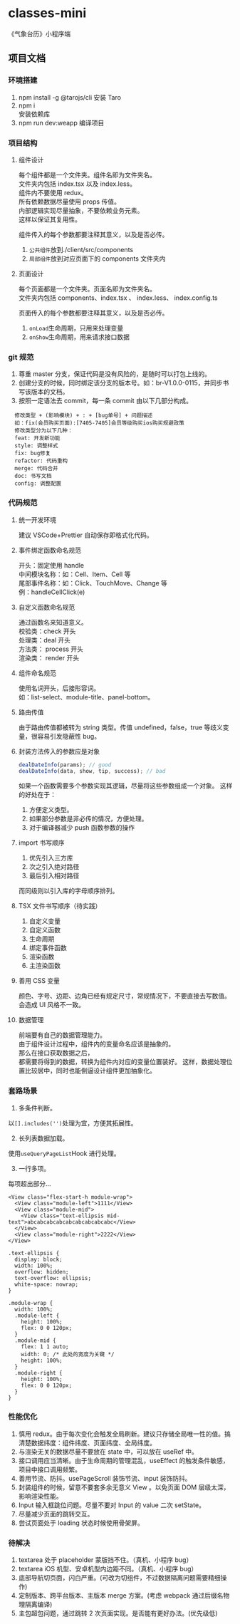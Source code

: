 # classes-mini

《气象台历》小程序端

## 项目文档

### 环境搭建

1. npm install -g @tarojs/cli
   安装 Taro
2. npm i  
   安装依赖库
3. npm run dev:weapp
   编译项目

### 项目结构

1. 组件设计

   每个组件都是一个文件夹。组件名即为文件夹名。  
   文件夹内包括 index.tsx 以及 index.less。  
   组件内不要使用 redux。  
   所有依赖数据尽量使用 props 传值。  
   内部逻辑实现尽量抽象，不要依赖业务元素。  
   这样以保证其复用性。

   组件传入的每个参数都要注释其意义，以及是否必传。

   1. `公共组件`放到./client/src/components
   2. `局部组件`放到对应页面下的 components 文件夹内

2. 页面设计

   每个页面都是一个文件夹。页面名即为文件夹名。  
   文件夹内包括 components、index.tsx 、 index.less、 index.config.ts

   页面传入的每个参数都要注释其意义，以及是否必传。

   1. `onLoad`生命周期，只用来处理变量
   2. `onShow`生命周期，用来请求接口数据

### git 规范

1. 尊重 master 分支，保证代码是没有风险的，是随时可以打包上线的。
2. 创建分支的时候，同时绑定该分支的版本号。如：br-V1.0.0-0115，并同步书写该版本的文档。
3. 按照一定语法去 commit，每一条 commit 由以下几部分构成。

```
  修改类型 + (影响模块) + : + [bug单号] + 问题描述
  如：fix(会员购买页面):[7405-7405]会员等级购买ios购买规避政策
  修改类型分为以下几种：
  feat: 开发新功能
  style: 调整样式
  fix: bug修复
  refactor: 代码重构
  merge: 代码合并
  doc: 书写文档
  config: 调整配置
```

### 代码规范

1. 统一开发环境

   建议 VSCode+Prettier 自动保存即格式化代码。

2. 事件绑定函数命名规范

   开头：固定使用 handle  
   中间模块名称：如：Cell、Item、Cell 等  
   尾部事件名称：如：Click、TouchMove、Change 等  
   例：handleCellClick(e)

3. 自定义函数命名规范

   通过函数名来知道意义。  
   校验类：check 开头  
   处理类：deal 开头  
   方法类： process 开头  
   渲染类： render 开头

4. 组件命名规范

   使用名词开头，后接形容词。  
   如：list-select、module-title、panel-bottom。

5. 路由传值

   由于路由传值都被转为 string 类型。传值 undefined，false，true 等歧义变量，很容易引发隐蔽性 bug。

6. 封装方法传入的参数应是对象

   ```ts
   dealDateInfo(params); // good
   dealDateInfo(data, show, tip, success); // bad
   ```

   如果一个函数需要多个参数实现其逻辑，尽量将这些参数组成一个对象。
   这样的好处在于：

   1. 方便定义类型。
   2. 如果部分参数是非必传的情况，方便处理。
   3. 对于编译器减少 push 函数参数的操作

7. import 书写顺序

   1. 优先引入三方库
   2. 次之引入绝对路径
   3. 最后引入相对路径

   而同级则以引入库的字母顺序排列。

8. TSX 文件书写顺序（待实践）

   1. 自定义变量
   2. 自定义函数
   3. 生命周期
   4. 绑定事件函数
   5. 渲染函数
   6. 主渲染函数

9. 善用 CSS 变量

   颜色、字号、边距、边角已经有规定尺寸，常规情况下，不要直接去写数值。会造成 UI 风格不一致。

10. 数据管理

    前端要有自己的数据管理能力。  
    由于组件设计过程中，组件内的变量命名应该是抽象的。  
    那么在接口获取数据之后，  
    都需要将得到的数据，转换为组件内对应的变量位置装好。
    这样，数据处理位置比较居中，同时也能倒逼设计组件更加抽象化。

### 套路场景

1. 多条件判断。

以`[].includes('')`处理为宜，方便其拓展性。

2. 长列表数据加载。

使用`useQueryPageList`Hook 进行处理。

3. 一行多项。

每项超出部分...

```tsx
<View class="flex-start-h module-wrap">
  <View class="module-left">1111</View>
  <View class="module-mid">
    <View class="text-ellipsis mid-text">abcabcabcabcabcabcabcabcabc</View>
  </View>
  <View class="module-right">2222</View>
</View>
```

```less
.text-ellipsis {
  display: block;
  width: 100%;
  overflow: hidden;
  text-overflow: ellipsis;
  white-space: nowrap;
}

.module-wrap {
  width: 100%;
  .module-left {
    height: 100%;
    flex: 0 0 120px;
  }
  .module-mid {
    flex: 1 1 auto;
    width: 0; /* 此处的宽度为关键 */
    height: 100%;
  }
  .module-right {
    height: 100%;
    flex: 0 0 120px;
  }
}
```

### 性能优化

1. 慎用 redux。由于每次变化会触发全局刷新。建议只存储全局唯一性的值。搞清楚数据纬度：组件纬度、页面纬度、全局纬度。
2. 与渲染无关的数据尽量不要放在 state 中，可以放在 useRef 中。
3. 接口调用应当清晰。由于生命周期的管理混乱，useEffect 的触发条件敏感，项目中接口调用频繁。
4. 善用节流、防抖。usePageScroll 装饰节流、input 装饰防抖。
5. 封装组件的时候，留意不要套多余无意义 View 。以免页面 DOM 层级太深，影响渲染性能。
6. Input 输入框跳位问题。尽量不要对 Input 的 value 二次 setState。
7. 尽量减少页面的跳转交互。
8. 尝试页面处于 loading 状态时候使用骨架屏。

### 待解决

1. textarea 处于 placeholder 蒙版挡不住。（真机、小程序 bug）
2. textarea iOS 机型、安卓机型内边距不同。（真机、小程序 bug）
3. 底部导航切页面，闪白严重。(可改为切组件，不过数据隔离问题需要精细操作)
4. 定制版本、跨平台版本、主版本 merge 方案。(考虑 webpack 通过后缀名物理隔离编译)
5. 主包超包问题，通过跳转 2 次页面实现。是否能有更好办法。(优先级低)
